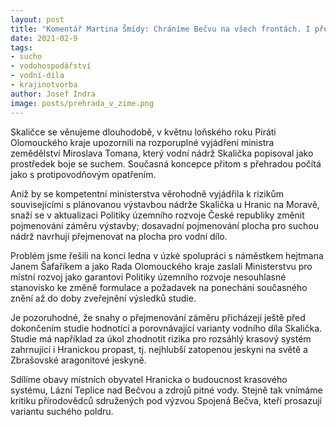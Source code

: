 ```yaml
---
layout: post
title: "Komentář Martina Šmídy: Chráníme Bečvu na všech frontách. I před kontroverzní výstavbou přehrady Skalička."
date: 2021-02-9
tags: 
- sucho
- vodohospodářství
- vodní-díla
- krajinotvorba
author: Josef Indra
image: posts/prehrada_v_zime.png
---
```

Skaličce se věnujeme dlouhodobě, v květnu loňského roku Piráti Olomouckého kraje upozornili na rozporuplné vyjádření ministra zemědělství Miroslava Tomana, který vodní nádrž Skalička popisoval jako prostředek boje se suchem. Současná koncepce přitom s přehradou počítá jako s protipovodňovým opatřením. 

Aniž by se kompetentní ministerstva věrohodně vyjádřila k rizikům souvisejícími s plánovanou výstavbou nádrže Skalička u Hranic na Moravě, snaží se v aktualizaci Politiky územního rozvoje České republiky změnit pojmenování záměru výstavby; dosavadní pojmenování plocha pro suchou nádrž navrhují přejmenovat na plocha pro vodní dílo.

Problém jsme řešili na konci ledna v úzké spolupráci s náměstkem hejtmana Janem Šafaříkem a jako Rada Olomouckého kraje zaslali Ministerstvu pro místní rozvoj jako garantovi Politiky územního rozvoje nesouhlasné stanovisko ke změně formulace a požadavek na ponechání současného znění až do doby zveřejnění výsledků studie.

Je pozoruhodné, že snahy o přejmenování záměru přicházejí ještě před dokončením studie hodnotící a porovnávající varianty vodního díla Skalička. Studie má například za úkol zhodnotit rizika pro rozsáhlý krasový systém zahrnující i Hranickou propast, tj. nejhlubší zatopenou jeskyni na světě a Zbrašovské aragonitové jeskyně.

Sdílíme obavy místních obyvatel Hranicka o budoucnost krasového systému, Lázní Teplice nad Bečvou a zdrojů pitné vody. Stejně tak vnímáme kritiku přírodovědců sdružených pod výzvou Spojená Bečva, kteří prosazují variantu suchého poldru. 
